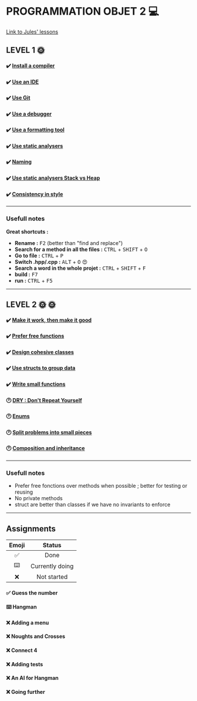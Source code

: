# PROGRAMMATION OBJET 2 💻
[Link to Jules' lessons](https://julesfouchy.github.io/Learn--Clean-Code-With-Cpp/) 

## LEVEL 1 :sun_with_face:

#### :heavy_check_mark: [Install a compiler](https://julesfouchy.github.io/Learn--Clean-Code-With-Cpp/lessons/install-a-compiler/)

#### :heavy_check_mark: [Use an IDE](https://julesfouchy.github.io/Learn--Clean-Code-With-Cpp/lessons/ide/)

#### :heavy_check_mark: [Use Git](https://julesfouchy.github.io/Learn--Clean-Code-With-Cpp/lessons/git/) 

#### :heavy_check_mark: [Use a debugger](https://julesfouchy.github.io/Learn--Clean-Code-With-Cpp/lessons/debugger/) 

#### :heavy_check_mark: [Use a formatting tool](https://julesfouchy.github.io/Learn--Clean-Code-With-Cpp/lessons/formatting-tool/) 

#### :heavy_check_mark: [Use static analysers](https://julesfouchy.github.io/Learn--Clean-Code-With-Cpp/lessons/static-analysers/) 

#### :heavy_check_mark: [Naming](https://julesfouchy.github.io/Learn--Clean-Code-With-Cpp/lessons/naming/) 

#### :heavy_check_mark: [Use static analysers Stack vs Heap](https://julesfouchy.github.io/Learn--Clean-Code-With-Cpp/lessons/stack-vs-heap/) 

#### :heavy_check_mark: [Consistency in style](https://julesfouchy.github.io/Learn--Clean-Code-With-Cpp/lessons/consistency-in-style/) 

---

### Usefull notes

**Great shortcuts :**
- **Rename :** <kbd>F2</kbd> (better than "find and replace")
- **Search for a method in all the files :** <kbd>CTRL</kbd> + <kbd>SHIFT</kbd> + <kbd>O</kbd> 
- **Go to file :** <kbd>CTRL</kbd> + <kbd>P</kbd> 
- **Switch .hpp/.cpp :** <kbd>ALT</kbd> + <kbd>O</kbd>  :heart_eyes:
- **Search a word in the whole projet :**  <kbd>CTRL</kbd> + <kbd>SHIFT</kbd> + <kbd>F</kbd>
- **build :** <kbd>F7</kbd>
- **run :** <kbd>CTRL</kbd> + <kbd>F5</kbd>

---

## LEVEL 2 :sun_with_face: :sun_with_face:

#### :heavy_check_mark: [Make it work, then make it good](https://julesfouchy.github.io/Learn--Clean-Code-With-Cpp/lessons/make-it-work-then-make-it-good/) 

#### :heavy_check_mark: [Prefer free functions](https://julesfouchy.github.io/Learn--Clean-Code-With-Cpp/lessons/prefer-free-functions/) 

#### :heavy_check_mark: [Design cohesive classes](https://julesfouchy.github.io/Learn--Clean-Code-With-Cpp/lessons/design-cohesive-classes/)

#### :heavy_check_mark: [Use structs to group data](https://julesfouchy.github.io/Learn--Clean-Code-With-Cpp/lessons/use-structs-to-group-data/) 

#### :heavy_check_mark: [Write small functions](https://julesfouchy.github.io/Learn--Clean-Code-With-Cpp/lessons/write-small-functions/) 

#### :clock1: [DRY : Don't Repeat Yourself](https://julesfouchy.github.io/Learn--Clean-Code-With-Cpp/lessons/dry-dont-repeat-yourself/) 

#### :clock1: [Enums](https://julesfouchy.github.io/Learn--Clean-Code-With-Cpp/lessons/enums/) 

#### :clock1: [Split problems into small pieces](https://julesfouchy.github.io/Learn--Clean-Code-With-Cpp/lessons/split-problems-in-small-pieces/) 

#### :clock1: [Composition and inheritance](https://julesfouchy.github.io/Learn--Clean-Code-With-Cpp/lessons/composition-over-inheritance/) 

---

### Usefull notes
- Prefer free fonctions over methods when possible ; better for testing or reusing
- No private methods
- struct are better than classes if we have no invariants to enforce

---
## Assignments

| Emoji               | Status          |
| :-----------------: |:---------------:|
| :white_check_mark:  | Done            |
| :keyboard:          | Currently doing |
| :x:                 | Not started     |

#### :white_check_mark: Guess the number

#### :keyboard: Hangman

#### :x: Adding a menu

#### :x: Noughts and Crosses

#### :x: Connect 4

#### :x: Adding tests

#### :x: An AI for Hangman

#### :x: Going further
